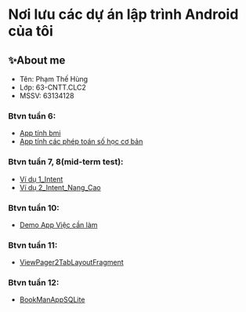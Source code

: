 # Nơi lưu các dự án lập trình Android của tôi
## ✨About me
- Tên: Phạm Thế Hùng
- Lớp: 63-CNTT.CLC2
- MSSV: 63134128

### Btvn tuần 6:
- [App tính bmi](https://github.com/TheHung622k2/63CLC2-MobiDev/tree/main/AppTinhBMI)
- [App tính các phép toán số học cơ bản](https://github.com/TheHung622k2/63CLC2-MobiDev/tree/main/AppCacPhepToanSoHocCoBan)
  
### Btvn tuần 7, 8(mid-term test):
- [Ví dụ 1_Intent](https://github.com/TheHung622k2/63CLC2-MobiDev/tree/main/ViDu1_Intent)
- [Ví dụ 2_Intent_Nang_Cao](https://github.com/TheHung622k2/63CLC2-MobiDev/tree/main/ViDu2_Intent)
  
### Btvn tuần 10:
- [Demo App Việc cần làm](https://github.com/TheHung622k2/63CLC2-MobiDev/tree/main/ViecCanLam)

### Btvn tuần 11:
- [ViewPager2TabLayoutFragment](https://github.com/TheHung622k2/63CLC2-MobiDev/tree/main/ViewPager2TabLayoutFragment)

### Btvn tuần 12:
- [BookManAppSQLite](https://github.com/TheHung622k2/63CLC2-MobiDev/tree/main/BookManAppSQLite)

